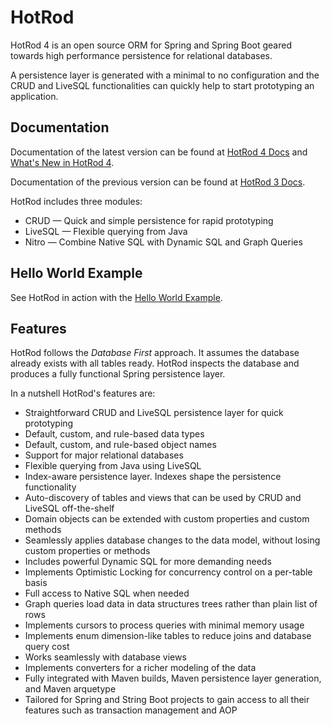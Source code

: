 # HotRod

HotRod 4 is an open source ORM for Spring and Spring Boot geared towards high performance persistence for relational databases.

A persistence layer is generated with a minimal to no configuration and the CRUD and LiveSQL functionalities
can quickly help to start prototyping an application.


## Documentation

Documentation of the latest version can be found at [HotRod 4 Docs](./hotrod-project/docs/docs-4/README.md)
and [What's New in HotRod 4](hotrod-project/docs/docs-4/whats-new.md).

Documentation of the previous version can be found at [HotRod 3 Docs](hotrod-project/docs/docs-3.4/README.md).

HotRod includes three modules:

- CRUD &mdash; Quick and simple persistence for rapid prototyping
- LiveSQL &mdash; Flexible querying from Java
- Nitro &mdash; Combine Native SQL with Dynamic SQL and Graph Queries


## Hello World Example

See HotRod in action with the [Hello World Example](hotrod-project/docs/docs-4/guides/hello-world.md).


## Features

HotRod follows the *Database First* approach. It assumes the database already exists with all 
tables ready. HotRod inspects the database and produces a fully functional
Spring persistence layer.

In a nutshell HotRod's features are:

- Straightforward CRUD and LiveSQL persistence layer for quick prototyping
- Default, custom, and rule-based data types
- Default, custom, and rule-based object names
- Support for major relational databases
- Flexible querying from Java using LiveSQL
- Index-aware persistence layer. Indexes shape the persistence functionality
- Auto-discovery of tables and views that can be used by CRUD and LiveSQL off-the-shelf
- Domain objects can be extended with custom properties and custom methods
- Seamlessly applies database changes to the data model, without losing custom properties or methods
- Includes powerful Dynamic SQL for more demanding needs
- Implements Optimistic Locking for concurrency control on a per-table basis
- Full access to Native SQL when needed
- Graph queries load data in data structures trees rather than plain list of rows
- Implements cursors to process queries with minimal memory usage
- Implements enum dimension-like tables to reduce joins and database query cost
- Works seamlessly with database views
- Implements converters for a richer modeling of the data
- Fully integrated with Maven builds, Maven persistence layer generation, and Maven arquetype
- Tailored for Spring and String Boot projects to gain access to all their 
features such as transaction management and AOP

